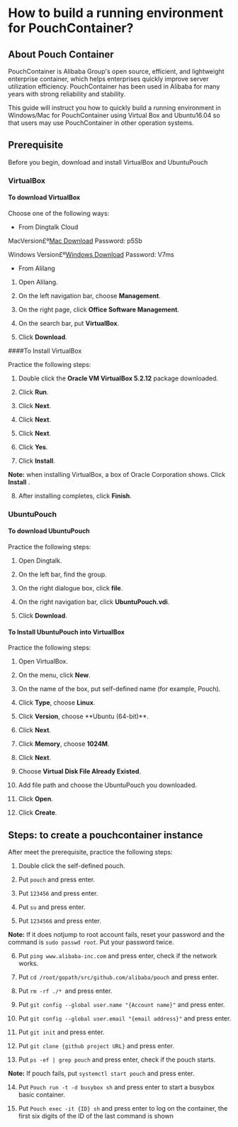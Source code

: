 # How to build a running environment for PouchContainer?

## About Pouch Container

PouchContainer is Alibaba Group's open source, efficient, and lightweight enterprise container, which helps enterprises quickly improve server utilization efficiency. PouchContainer has been used in Alibaba for many years with strong reliability and stability.

This guide will instruct you how to quickly build a running environment in Windows/Mac for PouchContainer using Virtual Box and Ubuntu16.04 so that users may use PouchContainer in other operation systems.

## Prerequisite

Before you begin, download and install VirtualBox and UbuntuPouch

### VirtualBox

#### To download VirtualBox

Choose one of the following ways:

- From Dingtalk Cloud
	
MacVersion£º[Mac Download](https://space.dingtalk.com/s/gwHOABma4QLOGlgkPQPaACBiMzk5ZWRjZTAyOGI0MTBkOGRkNTRjYzNkN2Q1NTFjOA)    Password: p5Sb

Windows Version£º[Windows Download](https://space.dingtalk.com/s/gwHOABmLzwLOGlgkPQPaACBhNzNjYjI5NTYxMzQ0NmUwOWRmMTFlN2UzMTYxNDQ4Mw) Password: V7ms
   
- From Alilang
    
1. Open Alilang.
	
2. On the left navigation bar, choose **Management**.
	
3. On the right page, click **Office Software Management**.
    
4. On the search bar, put **VirtualBox**.
	
5. Click **Download**.

####To Install VirtualBox

Practice the following steps:

1. Double click the **Oracle VM VirtualBox 5.2.12** package downloaded.

2. Click **Run**.

3. Click **Next**.

4. Click **Next**.

5. Click **Next**.

6. Click **Yes**.

7. Click **Install**.

  **Note:** when installing VirtualBox, a box of Oracle Corporation shows. Click **Install** .

8. After installing completes, click **Finish**.

### UbuntuPouch

#### To download UbuntuPouch

Practice the following steps:

1. Open Dingtalk.

2. On the left bar, find the group.

3. On the right dialogue box, click **file**.

4. On the right navigation bar, click **UbuntuPouch.vdi**.

5. Click **Download**.


#### To Install UbuntuPouch into VirtualBox

Practice the following steps:

1. Open VirtualBox.

2. On the menu, click **New**.

3. On the name of the box, put self-defined name \(for example, Pouch)\.

4. Click **Type**, choose **Linux**.

5. Click **Version**, choose **Ubuntu \(64-bit)\**.

6. Click **Next**.

7. Click **Memory**, choose **1024M**.

8. Click **Next**.

9. Choose **Virtual Disk File Already Existed**.

10. Add file path and choose the UbuntuPouch you downloaded.

11. Click **Open**.

12. Click **Create**.
 
## Steps: to create a pouchcontainer instance

After meet the prerequisite, practice the following steps:

1. Double click the self-defined pouch.

2. Put `pouch` and press enter.

3. Put `123456` and press enter.

4. Put `su` and press enter.

5. Put `1234566` and press enter.

  **Note:** If it does notjump to root account fails, reset your password and the command is `sudo passwd root`. Put your password twice.

6. Put `ping www.alibaba-inc.com` and press enter, check if the network works.

7. Put `cd /root/gopath/src/github.com/alibaba/pouch` and press enter.

8. Put `rm -rf ./* `and press enter.

9. Put `git config --global user.name "{Account name}"` and press enter.

10. Put `git config --global user.email "{email address}"` and press enter.

11. Put `git init` and press enter.

12. Put `git clone {github project URL}` and press enter.

13. Put `ps -ef | grep pouch` and press enter, check if the pouch starts.

  **Note:** If pouch fails, put `systemctl start pouch` and press enter.

14. Put `Pouch run -t -d busybox sh` and press enter to start a busybox basic container.

15. Put `Pouch exec -it {ID} sh` and press enter to log on the container, the first six digits of the ID of the last command is shown

